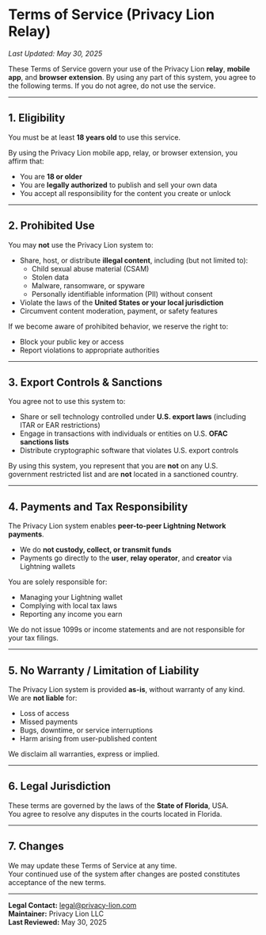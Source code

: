 # Terms of Service (Privacy Lion Relay)

_Last Updated: May 30, 2025_

These Terms of Service govern your use of the Privacy Lion **relay**, **mobile app**, and **browser extension**. By using any part of this system, you agree to the following terms. If you do not agree, do not use the service.

---

## 1. Eligibility

You must be at least **18 years old** to use this service.

By using the Privacy Lion mobile app, relay, or browser extension, you affirm that:
- You are **18 or older**
- You are **legally authorized** to publish and sell your own data
- You accept all responsibility for the content you create or unlock

---

## 2. Prohibited Use

You may **not** use the Privacy Lion system to:
- Share, host, or distribute **illegal content**, including (but not limited to):
  - Child sexual abuse material (CSAM)
  - Stolen data
  - Malware, ransomware, or spyware
  - Personally identifiable information (PII) without consent
- Violate the laws of the **United States or your local jurisdiction**
- Circumvent content moderation, payment, or safety features

If we become aware of prohibited behavior, we reserve the right to:
- Block your public key or access
- Report violations to appropriate authorities

---

## 3. Export Controls & Sanctions

You agree not to use this system to:
- Share or sell technology controlled under **U.S. export laws** (including ITAR or EAR restrictions)
- Engage in transactions with individuals or entities on U.S. **OFAC sanctions lists**
- Distribute cryptographic software that violates U.S. export controls

By using this system, you represent that you are **not** on any U.S. government restricted list and are **not** located in a sanctioned country.

---

## 4. Payments and Tax Responsibility

The Privacy Lion system enables **peer-to-peer Lightning Network payments**.

- We do **not custody, collect, or transmit funds**
- Payments go directly to the **user**, **relay operator**, and **creator** via Lightning wallets

You are solely responsible for:
- Managing your Lightning wallet
- Complying with local tax laws
- Reporting any income you earn

We do not issue 1099s or income statements and are not responsible for your tax filings.

---

## 5. No Warranty / Limitation of Liability

The Privacy Lion system is provided **as-is**, without warranty of any kind.  
We are **not liable** for:
- Loss of access
- Missed payments
- Bugs, downtime, or service interruptions
- Harm arising from user-published content

We disclaim all warranties, express or implied.

---

## 6. Legal Jurisdiction

These terms are governed by the laws of the **State of Florida**, USA.  
You agree to resolve any disputes in the courts located in Florida.

---

## 7. Changes

We may update these Terms of Service at any time.  
Your continued use of the system after changes are posted constitutes acceptance of the new terms.

---

**Legal Contact:** legal@privacy-lion.com  
**Maintainer:** Privacy Lion LLC  
**Last Reviewed:** May 30, 2025

